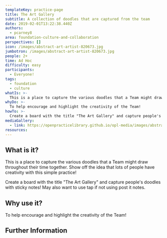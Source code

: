 ```yaml
---
templateKey: practice-page
title: The Art Gallery
subtitle: A collection of doodles that are captured from the team
date: 2019-02-01T13:22:38.440Z
authors:
  - pcarney8
area: foundation-culture-and-collaboration
perspectives: []
icon: /images/abstract-art-artist-820673.jpg
jumbotron: /images/abstract-art-artist-820673.jpg
people: 2+
time: Ad Hoc
difficulty: easy
participants:
  - Everyone!
tags:
  - foundation
  - culture
whatIs: >-
  This is a place to capture the various doodles that a Team might draw throughout their time together. Show off the idea that lots of people have creativity with this simple practice!
whyDo: >-
  To help encourage and highlight the creativity of the Team!
howTo: >-
  Create a board with the title "The Art Gallery" and capture people's doodles with sticky notes! May also want to use tap if not using post it notes.
mediaGallery:
  - link: https://openpracticelibrary.github.io/opl-media/images/abstract-art-artist-820673.jpg
resources:
---
```

## What is it?

This is a place to capture the various doodles that a Team might draw throughout their time together. Show off the idea that lots of people have creativity with this simple practice!

Create a board with the title "The Art Gallery" and capture people's doodles with sticky notes! May also want to use tap if not using post it notes.

## Why use it?

To help encourage and highlight the creativity of the Team!

## Further Information
